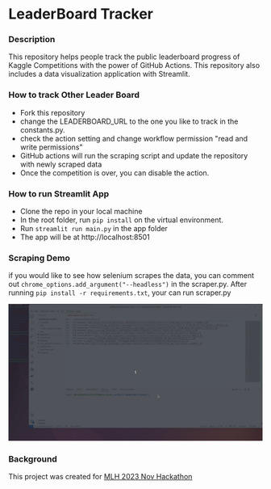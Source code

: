 # LeaderBoard Tracker

### Description

This repository helps people track the public leaderboard progress of Kaggle Competitions with the power of GitHub Actions. This repository also includes a data visualization application with Streamlit.


### How to track Other Leader Board 
- Fork this repository
- change the LEADERBOARD_URL to the one you like to track in the constants.py.
- check the action setting and change workflow permission "read and write permissions" 
- GitHub actions will run the scraping script and update the repository with newly scraped data
- Once the competition is over, you can disable the action.

### How to run Streamlit App 
- Clone the repo in your local machine
- In the root folder, run ```pip install``` on the virtual environment.
- Run ```streamlit run main.py``` in the app folder
- The app will be at http://localhost:8501

### Scraping Demo
if you would like to see how selenium scrapes the data, you can comment out ```chrome_options.add_argument("--headless")``` in the scraper.py.
After running ```pip install -r requirements.txt```, your can run scraper.py


<p align='center' width="500">
<img src ='./scraping-demo.gif'/>
</p>

### Background

This project was created for [MLH 2023 Nov Hackathon](https://hackfest-november.devpost.com/)
